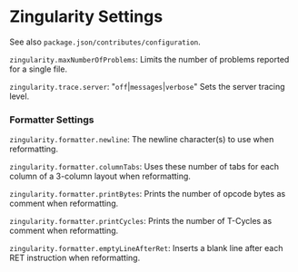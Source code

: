 # Zingularity Settings

See also `package.json/contributes/configuration`.

`zingularity.maxNumberOfProblems`: Limits the number of problems reported for a single file.

`zingularity.trace.server`: "`off`|`messages`|`verbose`" Sets the server tracing level.

### Formatter Settings

`zingularity.formatter.newline`: The newline character(s) to use when reformatting.

`zingularity.formatter.columnTabs`: Uses these number of tabs for each column of a 3-column layout when reformatting.

`zingularity.formatter.printBytes`: Prints the number of opcode bytes as comment when reformatting.

`zingularity.formatter.printCycles`: Prints the number of T-Cycles as comment when reformatting.

`zingularity.formatter.emptyLineAfterRet`: Inserts a blank line after each RET instruction when reformatting.
